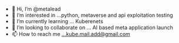 - 👋 Hi, I’m @metalead
- 👀 I’m interested in ...python, metaverse and api exploitation testing 
- 🌱 I’m currently learning ... Kuberenets
- 💞️ I’m looking to collaborate on ... AI based meta application launch 
- 📫 How to reach me ...kube.mail.add@gmail.com

<!---
metalead/metalead is a ✨ special ✨ repository because its `README.md` (this file) appears on your GitHub profile.
You can click the Preview link to take a look at your changes.
--->
